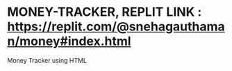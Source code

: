# MONEY-TRACKER, REPLIT LINK : https://replit.com/@snehagauthaman/money#index.html
Money Tracker using HTML
